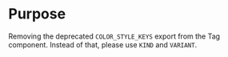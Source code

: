 # Purpose

Removing the deprecated `COLOR_STYLE_KEYS` export from the Tag component. Instead of that, please use `KIND` and `VARIANT`.
